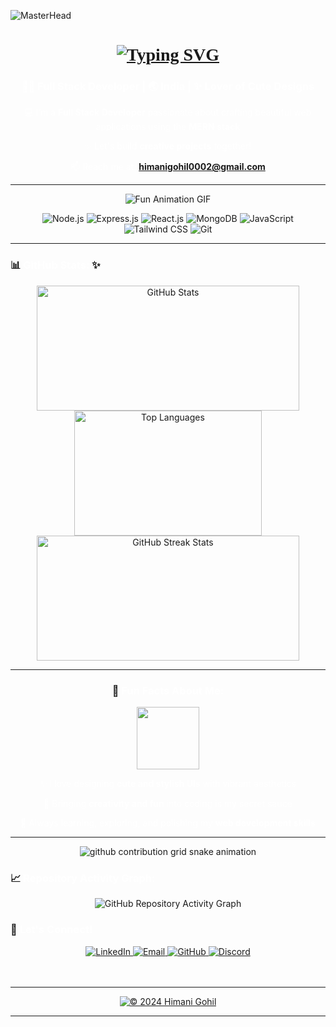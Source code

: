 
![MasterHead](https://user-images.githubusercontent.com/109351602/202650321-7f4da361-f98f-4345-8df4-adf352a11322.gif)

<h1 align="center" style="font-family: 'Roboto Slab'; color: #FFFFFF;">
<a href="https://readme-typing-svg.demolab.com">
<img src="https://readme-typing-svg.demolab.com?font=Fira+Code&pause=1000&color=FFFFFF&center=true&vCenter=true&width=435&lines=Hey+There%F0%9F%91%8B%2C+I'm+Himani+Gohil+%F0%9F%91%A9%E2%80%8D%F0%9F%92%BB;Welcome+To+My+World!%F0%9F%9A%80" alt="Typing SVG" />
</a>
</h1>

<h3 align="center" style="color:#FFFFFF;">👩‍💻 Full Stack Developer | 🌏 India | ✨ Lover of Cute Designs</h3>

<div align="center" style="color:#FFFFFF;">
  
💻 I’m a <strong>Full Stack Developer</strong> passionate about crafting beautiful web applications using the <strong>MERN stack</strong><br>
  
✨ Let's build <strong>creative projects</strong> together!<br>

📫 Reach me at: <strong>himanigohil0002@gmail.com</strong>

</div>

---
<p align="center">
  <img src="https://camo.githubusercontent.com/a522ccb2a6b4da5f65d62b4507929a9b225af0c5fcd0ac320aa756c7b1724176/68747470733a2f2f6d656469612e74656e6f722e636f6d2f2d366d327671526a4b444541414141692f6765656b2d6769726c2e676966" alt="Fun Animation GIF"/>
</p>

<div align="center">
<img src="https://img.shields.io/badge/Node.js-FFFFFF?style=for-the-badge&logo=nodedotjs&logoColor=black" alt="Node.js"/>
<img src="https://img.shields.io/badge/Express.js-FFFFFF?style=for-the-badge&logoColor=black" alt="Express.js"/>
<img src="https://img.shields.io/badge/React.js-FFFFFF?style=for-the-badge&logo=react&logoColor=black" alt="React.js"/>
<img src="https://img.shields.io/badge/MongoDB-FFFFFF?style=for-the-badge&logo=mongodb&logoColor=black" alt="MongoDB"/>
<img src="https://img.shields.io/badge/JavaScript-FFFFFF?style=for-the-badge&logo=javascript&logoColor=black" alt="JavaScript"/>
<img src="https://img.shields.io/badge/Tailwind_CSS-FFFFFF?style=for-the-badge&logo=tailwind-css&logoColor=black" alt="Tailwind CSS"/>
<img src="https://img.shields.io/badge/Git-FFFFFF?style=for-the-badge&logo=git&logoColor=black" alt="Git"/>
</div>

---

### 📊 <span style="color:#FFFFFF;">GitHub Stats:</span> ✨

<div align="center">
<img src="https://github-readme-stats.vercel.app/api?username=Himani0002&show_icons=true&locale=en&theme=synthwave&hide_border=true&title_color=FFFFFF&icon_color=FFFFFF&text_color=FFFFFF&bg_color=0d1117" alt="GitHub Stats" height="200" width="420"/>
  
<img src="https://github-readme-stats.vercel.app/api/top-langs?username=Himani0002&show_icons=true&locale=en&theme=radical&hide_border=true&title_color=FFFFFF&icon_color=FFFFFF&text_color=FFFFFF&bg_color=0d1117" alt="Top Languages" height="200" width="300"/>

<img src="https://streak-stats.demolab.com/?user=Himani0002&theme=neon-dark&hide_border=true&stroke=FFFFFF&ring=FFFFFF&fire=FFFFFF&currStreakLabel=FFFFFF" alt="GitHub Streak Stats" height="200" width="420"/>

---

### 🌈 <span style="color:#FFFFFF;">Fun Facts About Me:</span>

<div align="center">
<img src="https://user-images.githubusercontent.com/109351602/228727713-bbfa3b0b-3cd9-4900-9498-32ef691ebf66.gif" width="100"/>
</div>

<div style="color:#FFFFFF;">
  
✨ I love designing <strong>cute and stylish UIs</strong> with vibrant aesthetics<br>
  
💖 Bringing <strong>creativity and fun</strong> into coding is my secret sauce<br>

🎨 Always learning, exploring, and polishing my <strong>web development skills</strong>

</div>

---

<div align="center">
<picture>
  <source
    media="(prefers-color-scheme: dark)"
    srcset="https://raw.githubusercontent.com/platane/snk/output/github-contribution-grid-snake-dark.svg"
  />
  <source
    media="(prefers-color-scheme: light)"
    srcset="https://raw.githubusercontent.com/platane/snk/output/github-contribution-grid-snake.svg"
  />
  <img
    alt="github contribution grid snake animation"
    src="https://github.com/YOUR_USERNAME/YOUR_REPOSITORY/blob/main/assets/github-contribution-grid-snake.svg"
  />
</div>

</picture>
</div>

### 📈 <span style="color:#FFFFFF;">Repository Activity Graph:</span>

<div align="center">
  <img src="https://github-readme-activity-graph.vercel.app/graph?username=Himani0002&theme=dracula&bg_color=0d1117&color=FFFFFF&line=FFFFFF&point=FFFFFF&hide_border=true" alt="GitHub Repository Activity Graph"/>
</div>


### 💌 <span style="color:#FFFFFF;">Let's Connect!</span>

<div align="center">
<a href="https://www.linkedin.com/in/himani-gohil" target="_blank">
<img src="https://img.shields.io/badge/LinkedIn-FFFFFF?style=for-the-badge&logo=linkedin&logoColor=black" alt="LinkedIn"/>
</a>
<a href="mailto:himanigohil0002@gmail.com">
<img src="https://img.shields.io/badge/Email-FFFFFF?style=for-the-badge&logo=gmail&logoColor=black" alt="Email"/>
</a>
<a href="https://github.com/Himani0002" target="_blank">
<img src="https://img.shields.io/badge/GitHub-FFFFFF?style=for-the-badge&logo=github&logoColor=black" alt="GitHub"/>
</a>
  <a href="https://discord.com/users/himani0002" target="_blank">
<img src="https://img.shields.io/badge/Discord-FFFFFF?style=for-the-badge&logo=discord&logoColor=black" alt="Discord"/>
</a>
</div>
<br>
<br>

---

<div align="center">
  <a href="#top">
    <img src="https://img.shields.io/badge/©%202024%20Himani%20Gohil-All%20Rights%20Reserved-FFFFFF?style=for-the-badge&logoColor=black" alt="© 2024 Himani Gohil" />
  </a>
</div>
<hr> 

